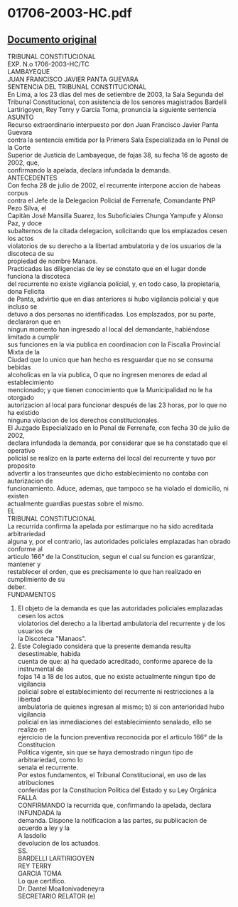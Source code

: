 
01706-2003-HC.pdf
=================
  
[Documento original](https://tc.gob.pe/jurisprudencia/2003/01706-2003-HC.pdf)  
---  
TRIBUNAL CONSTITUCIONAL  
EXP. N.o 1706-2003-HC/TC  
LAMBAYEQUE  
JUAN FRANCISCO JAVIER PANTA GUEVARA  
SENTENCIA DEL TRIBUNAL CONSTITUCIONAL  
En Lima, a los 23 dias del mes de setiembre de 2003, la Sala Segunda del  
Tribunal Constitucional, con asistencia de los senores magistrados Bardelli  
Lartirigoyen, Rey Terry y Garcia Toma, pronuncia la siguiente sentencia  
ASUNTO  
Recurso extraordinario interpuesto por don Juan Francisco Javier Panta Guevara  
contra la sentencia emitida por la Primera Sala Especializada en lo Penal de la Corte  
Superior de Justicia de Lambayeque, de fojas 38, su fecha 16 de agosto de 2002, que,  
confirmando la apelada, declara infundada la demanda.  
ANTECEDENTES  
Con fecha 28 de julio de 2002, el recurrente interpone accion de habeas corpus  
contra el Jefe de la Delegacion Policial de Ferrenafe, Comandante PNP Pezo Silva, el  
Capitàn José Mansilla Suarez, los Suboficiales Chunga Yampufe y Alonso Paz, y doce  
subalternos de la citada delegacion, solicitando que los emplazados cesen los actos  
violatorios de su derecho a la libertad ambulatoria y de los usuarios de la discoteca de su  
propiedad de nombre Manaos.  
Practicadas las diligencias de ley se constato que en el lugar donde funciona la discoteca  
del recurrente no existe vigilancia policial, y, en todo caso, la propietaria, dona Felicita  
de Panta, advirtio que en dias anteriores si hubo vigilancia policial y que incluso se  
detuvo a dos personas no identificadas. Los emplazados, por su parte, declararon que en  
ningun momento han ingresado al local del demandante, habiéndose limitado a cumplir  
sus funciones en la via publica en coordinacion con la Fiscalia Provincial Mixta de la  
Ciudad que lo unico que han hecho es resguardar que no se consuma bebidas  
alcoholicas en la via publica, O que no ingresen menores de edad al establecimiento  
mencionado; y que tienen conocimiento que la Municipalidad no le ha otorgado  
autorizacion al local para funcionar después de las 23 horas, por lo que no ha existido  
ninguna violacion de los derechos constitucionales.  
El Juzgado Especializado en lo Penal de Ferrenafe, con fecha 30 de julio de 2002,  
declara infundada la demanda, por considerar que se ha constatado que el operativo  
policial se realizo en la parte externa del local del recurrente y tuvo por proposito  
advertir a los transeuntes que dicho establecimiento no contaba con autorizacion de  
funcionamiento. Aduce, ademas, que tampoco se ha violado el domicilio, ni existen  
actualmente guardias puestas sobre el mismo.  
EL  
TRIBUNAL CONSTITUCIONAL  
La recurrida confirma la apelada por estimarque no ha sido acreditada arbitrariedad  
alguna y, por el contrario, las autoridades policiales emplazadas han obrado conforme al  
articulo 166° de la Constitucion, segun el cual su funcion es garantizar, mantener y  
restablecer el orden, que es precisamente lo que han realizado en cumplimiento de su  
deber.  
FUNDAMENTOS  
1. El objeto de la demanda es que las autoridades policiales emplazadas cesen los actos  
violatorios del derecho a la libertad ambulatoria del recurrente y de los usuarios de  
la Discoteca "Manaos".  
2. Este Colegiado considera que la presente demanda resulta desestimable, habida  
cuenta de que: a) ha quedado acreditado, conforme aparece de la instrumental de  
fojas 14 a 18 de los autos, que no existe actualmente ningun tipo de vigilancia  
policial sobre el establecimiento del recurrente ni restricciones a la libertad  
ambulatoria de quienes ingresan al mismo; b) si con anterioridad hubo vigilancia  
policial en las inmediaciones del establecimiento senalado, ello se realizo en  
ejercicio de la funcion preventiva reconocida por el articulo 166° de la Constitucion  
Politica vigente, sin que se haya demostrado ningun tipo de arbitrariedad, como lo  
senala el recurrente.  
Por estos fundamentos, el Tribunal Constitucional, en uso de las atribuciones  
conferidas por la Constitucion Politica del Estado y su Ley Orgânica  
FALLA  
CONFIRMANDO la recurrida que, confirmando la apelada, declara INFUNDADA la  
demanda. Dispone la notificacion a las partes, su publicacion de acuerdo a ley y la  
A lasdollo  
devolucion de los actuados.  
SS.  
BARDELLI LARTIRIGOYEN  
REY TERRY  
GARCIA TOMA  
Lo que certifico.  
Dr. Dantel Moallonivadeneyra  
SECRETARIO RELATOR (e)
